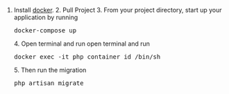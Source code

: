 1. Install <a href="docker">docker</a>. 2. Pull Project 3. From your project directory, start up your application by running <pre>docker-compose up</pre> 4. Open terminal and run open terminal and run <pre>docker exec -it php_container_id /bin/sh</pre> 5. Then run the migration <pre>php artisan migrate</pre>
